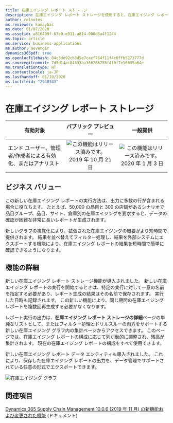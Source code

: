 ```yaml
---
title: 在庫エイジング レポート ストレージ
description: 在庫エイジング レポート ストレージを使用すると、在庫エイジング レポートを実行し、出力を Dynamics 365 Supply Chain Management のフォームのシンプルなリストとしてアクセスできるようにするか、結果をグラフで視覚化できます。 また、外部アプリケーションで使用するために、データ エンティティを介して在庫エイジング レポートからの出力をエクスポートすることもできます。
author: relnotes
ms.reviewer: kamaybac
ms.date: 01/07/2020
ms.assetid: a816499f-67e0-e911-a814-000d3a4f1244
ms.topic: article
ms.service: business-applications
ms.author: aevengir
dynamics365pdf: true
ms.openlocfilehash: 84c3de92cb3d5e7cacf764f11f4c0ffb5273777d
ms.sourcegitcommit: 7d5d14ac84333ba166265755f410f7e16035a64e
ms.translationtype: HT
ms.contentlocale: ja-JP
ms.lasthandoff: 01/10/2020
ms.locfileid: "2948343"
---
```

# <a name="inventory-aging-report-storage"></a>在庫エイジング レポート ストレージ


| 有効対象    |  パブリック プレビュー | 一般提供 | 
| ---------- | :----------: |:----------: |
|エンド ユーザー、管理者/作成者による有効化、またはアナリスト|![この機能はリリース済みです。](/dynamics365-release-plan/media/green-checkmark.png "この機能はリリース済みです。") 2019 年 10 月 21 日| ![この機能はリリース済みです。](/dynamics365-release-plan/media/green-checkmark.png "この機能はリリース済みです。") 2020 年 1 月 3 日|


## <a name="business-value"></a>ビジネス バリュー
<!-- bv start -->
この新しい在庫エイジング レポートの実行方法は、出力に多数の行が含まれる場合に役立ちます。 たとえば、50,000 の品目と 300 の店舗があるシナリオで品目グループ、品目、サイト、倉庫別の在庫エイジングを要求すると、データの確認が困難な非常に長いレポートが生成されます。 

新しいグラフの視覚化により、拡張された在庫エイジングの概要がより短時間で提供されます。 結果を並べ替えてフィルター処理し、結果を外部システムにエクスポートする機能により、在庫エイジング レポートの結果を短時間で簡単に確認できるようになります。
<!-- bv end -->



## <a name="feature-details"></a>機能の詳細
<!--feature detail start -->
新しい在庫エイジング レポート ストレージ機能が導入されました。 新しい在庫エイジング レポートの実行を開始するときは、特定の実行に対して一意の名前を指定する必要があり、レポート生成の結果はその名前で保存されます。 実行した日時も記録されます。 この新しい機能により、同じ期間の在庫エイジング レポートを複数回再生成する必要がなくなります。

レポート実行の出力は、**在庫エイジング レポート ストレージの詳細**ページの単純なリストとして、またはフィルター処理とドリルスルーの両方をサポートする新しい在庫エイジング グラフ内の集計ページからアクセスできます。 このページでは、在庫エイジング レポートの構成に応じて列が動的に調整され、残高が集計されます。 現在の在庫エイジング レポートの構成をすべて使用できます。

新しい在庫エイジング レポート データ エンティティも導入されました。 これにより、保存した在庫エイジング レポートの出力を、データ管理でサポートされている任意の形式でエクスポートできます。
<!--feature detail end -->

![在庫エイジング グラフ](media/chart-final.png "在庫エイジング グラフ")
<!-- Picture 1 -->









## <a name="see-also"></a>関連項目

[Dynamics 365 Supply Chain Management 10.0.6 (2019 年 11 月) の新機能および変更された機能](https://docs.microsoft.com/dynamics365/supply-chain/get-started/whats-new-scm-10-0-6) (ドキュメント)
